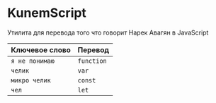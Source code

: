 # KunemScript

Утилита для перевода того что говорит Нарек Авагян в JavaScript

| Ключевое слово | Перевод    |
|----------------|------------|
| `я не понимаю` | `function` |
| `челик`        | `var`      |
| `микро челик`  | `const`    |
| `чел`          | `let`      |
